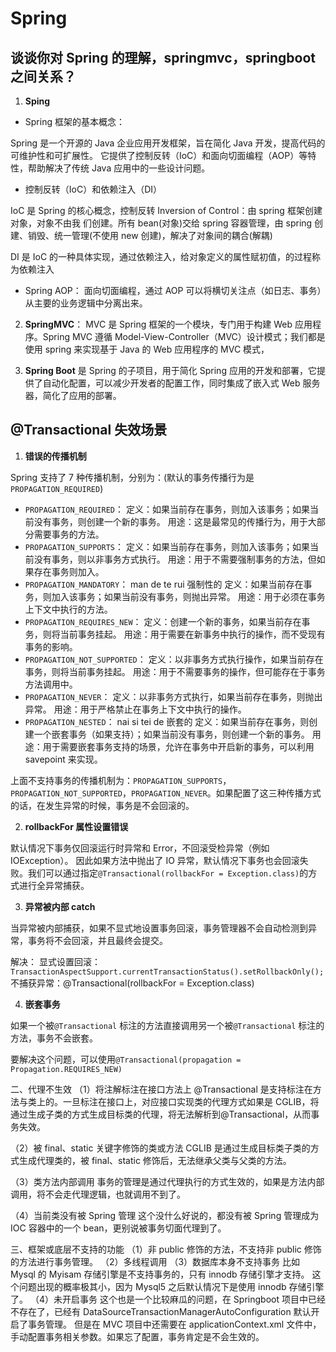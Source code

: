 # Spring

## 谈谈你对 Spring 的理解，springmvc，springboot 之间关系？

1. **Sping**

- Spring 框架的基本概念：

Spring 是一个开源的 Java 企业应用开发框架，旨在简化 Java 开发，提高代码的可维护性和可扩展性。
它提供了控制反转（IoC）和面向切面编程（AOP）等特性，帮助解决了传统 Java 应用中的一些设计问题。

- 控制反转（IoC）和依赖注入（DI）

IoC 是 Spring 的核心概念，控制反转 Inversion of Control：由 spring 框架创建对象，对象不由我 们创建。所有 bean(对象)交给 spring 容器管理，由 spring 创建、销毁、统一管理(不使用 new 创建)，解决了对象间的耦合(解耦)

DI 是 IoC 的一种具体实现，通过依赖注入，给对象定义的属性赋初值，的过程称为依赖注入

- Spring AOP： 面向切面编程，通过 AOP 可以将横切关注点（如日志、事务）从主要的业务逻辑中分离出来。

2. **SpringMVC**： MVC 是 Spring 框架的一个模块，专门用于构建 Web 应用程序。Spring MVC 遵循 Model-View-Controller（MVC）设计模式；我们都是使用 spring 来实现基于 Java 的 Web 应用程序的 MVC 模式，

3. **Spring Boot** 是 Spring 的子项目，用于简化 Spring 应用的开发和部署，它提供了自动化配置，可以减少开发者的配置工作，同时集成了嵌入式 Web 服务器，简化了应用的部署。

## @Transactional 失效场景

1. **错误的传播机制**

Spring 支持了 7 种传播机制，分别为：(默认的事务传播行为是 `PROPAGATION_REQUIRED`)

- `PROPAGATION_REQUIRED`：
  定义：如果当前存在事务，则加入该事务；如果当前没有事务，则创建一个新的事务。
  用途：这是最常见的传播行为，用于大部分需要事务的方法。
- `PROPAGATION_SUPPORTS`：
  定义：如果当前存在事务，则加入该事务；如果当前没有事务，则以非事务方式执行。
  用途：用于不需要强制事务的方法，但如果存在事务则加入。
- `PROPAGATION_MANDATORY`： man de te rui 强制性的
  定义：如果当前存在事务，则加入该事务；如果当前没有事务，则抛出异常。
  用途：用于必须在事务上下文中执行的方法。
- `PROPAGATION_REQUIRES_NEW`：
  定义：创建一个新的事务，如果当前存在事务，则将当前事务挂起。
  用途：用于需要在新事务中执行的操作，而不受现有事务的影响。
- `PROPAGATION_NOT_SUPPORTED`：
  定义：以非事务方式执行操作，如果当前存在事务，则将当前事务挂起。
  用途：用于不需要事务的操作，但可能存在于事务方法调用中。
- `PROPAGATION_NEVER`：
  定义：以非事务方式执行，如果当前存在事务，则抛出异常。
  用途：用于严格禁止在事务上下文中执行的操作。
- `PROPAGATION_NESTED`： nai si tei de 嵌套的
  定义：如果当前存在事务，则创建一个嵌套事务（如果支持）；如果当前没有事务，则创建一个新的事务。
  用途：用于需要嵌套事务支持的场景，允许在事务中开启新的事务，可以利用 savepoint 来实现。

上面不支持事务的传播机制为：`PROPAGATION_SUPPORTS`，`PROPAGATION_NOT_SUPPORTED`，`PROPAGATION_NEVER`。如果配置了这三种传播方式的话，在发生异常的时候，事务是不会回滚的。

2. **rollbackFor 属性设置错误**

默认情况下事务仅回滚运行时异常和 Error，不回滚受检异常（例如 IOException）。
因此如果方法中抛出了 IO 异常，默认情况下事务也会回滚失败。我们可以通过指定`@Transactional(rollbackFor = Exception.class)`的方式进行全异常捕获。

3. **异常被内部 catch**

当异常被内部捕获，如果不显式地设置事务回滚，事务管理器不会自动检测到异常，事务将不会回滚，并且最终会提交。

解决：
显式设置回滚：`TransactionAspectSupport.currentTransactionStatus().setRollbackOnly();`
不捕获异常：@Transactional(rollbackFor = Exception.class)

4. **嵌套事务**

如果一个被`@Transactional` 标注的方法直接调用另一个被`@Transactional` 标注的方法，事务不会嵌套。

要解决这个问题，可以使用`@Transactional(propagation = Propagation.REQUIRES_NEW)`

二、代理不生效
（1）将注解标注在接口方法上
@Transactional 是支持标注在方法与类上的。一旦标注在接口上，对应接口实现类的代理方式如果是 CGLIB，将通过生成子类的方式生成目标类的代理，将无法解析到@Transactional，从而事务失效。

（2）被 final、static 关键字修饰的类或方法
CGLIB 是通过生成目标类子类的方式生成代理类的，被 final、static 修饰后，无法继承父类与父类的方法。

（3）类方法内部调用
事务的管理是通过代理执行的方式生效的，如果是方法内部调用，将不会走代理逻辑，也就调用不到了。

（4）当前类没有被 Spring 管理
这个没什么好说的，都没有被 Spring 管理成为 IOC 容器中的一个 bean，更别说被事务切面代理到了。

三、框架或底层不支持的功能
（1）非 public 修饰的方法，不支持非 public 修饰的方法进行事务管理。
（2）多线程调用
（3）数据库本身不支持事务
比如 Mysql 的 Myisam 存储引擎是不支持事务的，只有 innodb 存储引擎才支持。
这个问题出现的概率极其小，因为 Mysql5 之后默认情况下是使用 innodb 存储引擎了。
（4）未开启事务
这个也是一个比较麻瓜的问题，在 Springboot 项目中已经不存在了，已经有 DataSourceTransactionManagerAutoConfiguration 默认开启了事务管理。
但是在 MVC 项目中还需要在 applicationContext.xml 文件中，手动配置事务相关参数。如果忘了配置，事务肯定是不会生效的。
